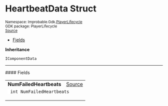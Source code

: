 
# HeartbeatData Struct
<sup>
Namespace: Improbable.Gdk.<a href="{{urlRoot}}/api/player-lifecycle-index">PlayerLifecycle</a><br/>
GDK package: PlayerLifecycle<br/>
<a href="https://www.github.com/spatialos/gdk-for-unity/blob/e31c47b5050ee67cafe8962204aa86a259095db0/workers/unity/Packages/io.improbable.gdk.playerlifecycle/Components/HeartbeatData.cs/#L5">Source</a>
<style>
a code {
                    padding: 0em 0.25em!important;
}
code {
                    background-color: #ffffff!important;
}
</style>
</sup>
<nav id="pageToc" class="page-toc"><ul><li><a href="#fields">Fields</a>
</ul></nav>



</p>

<b>Inheritance</b>

<code>IComponentData</code>






</p>
<hr style="width:100%; border-top-color:#d8d8d8" />
#### Fields


</p>




<table width="100%">
    <tr>
        <td style="border-right:none"><b>NumFailedHeartbeats</b></td>
        <td style="border-left:none; text-align:right"><a href="https://www.github.com/spatialos/gdk-for-unity/blob/e31c47b5050ee67cafe8962204aa86a259095db0/workers/unity/Packages/io.improbable.gdk.playerlifecycle/Components/HeartbeatData.cs/#L7">Source</a></td>
    </tr>
    <tr>
        <td colspan="2">
<code> int NumFailedHeartbeats</code></p>


</td>
    </tr>
</table>










